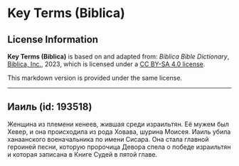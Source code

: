# Key Terms (Biblica)

## License Information

**Key Terms (Biblica)** is based on and adapted from: _Biblica Bible Dictionary_, [Biblica, Inc.](https://www.biblica.com/), 2023, which is licensed under a [CC BY-SA 4.0 license](https://creativecommons.org/licenses/by-sa/4.0/legalcode.en).

This markdown version is provided under the same license.



--------------------------------

## Иаиль (id: 193518)

Женщина из племени кенеев, жившая среди израильтян. Её мужем был Хевер, и она происходила из рода Ховава, шурина Моисея. Иаиль убила ханаанского военачальника по имени Сисара. Она стала главной героиней песни, которую пророчица Девора спела о победе израильтян и которая записана в Книге Судей в пятой главе. 



